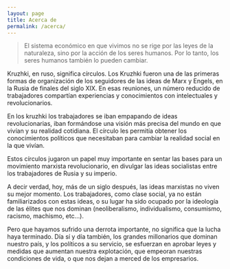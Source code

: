 ```yaml
---
layout: page
title: Acerca de
permalink: /acerca/
---
```


> El sistema económico en que vivimos no se rige por las leyes de la naturaleza, sino por la acción de los seres humanos. Por lo tanto, los seres humanos también lo pueden cambiar.

Kruzhki, en ruso, significa círculos. Los Kruzhki fueron una de las primeras formas de organización de los seguidores de las ideas de Marx y Engels, en la Rusia de finales del siglo XIX. En esas reuniones, un número reducido de trabajadores compartían experiencias y conocimientos con intelectuales y revolucionarios.

En los kruzhki los trabajadores se iban empapando de ideas revolucionarias, iban formándose una visión más precisa del mundo en que vivían y su realidad cotidiana. El círculo les permitía obtener los conocimientos políticos que necesitaban para cambiar la realidad social en la que vivían.

Estos círculos jugaron un papel muy importante en sentar las bases para un movimiento marxista revolucionario, en divulgar las ideas socialistas entre los trabajadores de Rusia y su imperio.

A decir verdad, hoy, más de un siglo después, las ideas marxistas no viven su mejor momento. Los trabajadores, como clase social, ya no están familiarizados con estas ideas, o su lugar ha sido ocupado por la ideología de las élites que nos dominan (neoliberalismo, individualismo, consumismo, racismo, machismo, etc…).

Pero que hayamos sufrido una derrota importante, no significa que la lucha haya terminado. Día sí y día también, los grandes millonarios que dominan nuestro país, y los políticos a su servicio, se esfuerzan en aprobar leyes y medidas que aumentan nuestra explotación, que empeoran nuestras condiciones de vida, o que nos dejan a merced de los empresarios.